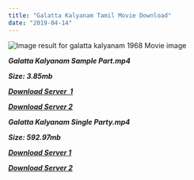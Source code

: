 ```yaml
---
title: "Galatta Kalyanam Tamil Movie Download"
date: "2019-04-14"
---
```


![Image result for galatta kalyanam 1968 Movie image](https://m.media-amazon.com/images/M/MV5BYjllNWY2NWUtN2IwYy00YTUzLWJlNDgtZGY3ZTlkNDBmZDAwXkEyXkFqcGdeQXVyMjA4OTI5NDQ@._V1_.jpg)

**_Galatta Kalyanam Sample Part.mp4_**

**_Size: 3.85mb_**

**_[Download Server  1](http://b5.wetransfer.vip/files/{fb880f6db0ad663db529f57694c28cccd461c3d4fc624305e324329e3cbfaaa8}20Actor{fb880f6db0ad663db529f57694c28cccd461c3d4fc624305e324329e3cbfaaa8}20Hits{fb880f6db0ad663db529f57694c28cccd461c3d4fc624305e324329e3cbfaaa8}20Collection/Sivaji{fb880f6db0ad663db529f57694c28cccd461c3d4fc624305e324329e3cbfaaa8}20Movies{fb880f6db0ad663db529f57694c28cccd461c3d4fc624305e324329e3cbfaaa8}20Collections/Galatta{fb880f6db0ad663db529f57694c28cccd461c3d4fc624305e324329e3cbfaaa8}20Kalyanam{fb880f6db0ad663db529f57694c28cccd461c3d4fc624305e324329e3cbfaaa8}20(1968)/Galatta{fb880f6db0ad663db529f57694c28cccd461c3d4fc624305e324329e3cbfaaa8}20Kalyanam{fb880f6db0ad663db529f57694c28cccd461c3d4fc624305e324329e3cbfaaa8}20{fb880f6db0ad663db529f57694c28cccd461c3d4fc624305e324329e3cbfaaa8}20Sample{fb880f6db0ad663db529f57694c28cccd461c3d4fc624305e324329e3cbfaaa8}20HD.mp4)_**

**_[Download Server 2](http://b5.wetransfer.vip/files/{fb880f6db0ad663db529f57694c28cccd461c3d4fc624305e324329e3cbfaaa8}20Actor{fb880f6db0ad663db529f57694c28cccd461c3d4fc624305e324329e3cbfaaa8}20Hits{fb880f6db0ad663db529f57694c28cccd461c3d4fc624305e324329e3cbfaaa8}20Collection/Sivaji{fb880f6db0ad663db529f57694c28cccd461c3d4fc624305e324329e3cbfaaa8}20Movies{fb880f6db0ad663db529f57694c28cccd461c3d4fc624305e324329e3cbfaaa8}20Collections/Galatta{fb880f6db0ad663db529f57694c28cccd461c3d4fc624305e324329e3cbfaaa8}20Kalyanam{fb880f6db0ad663db529f57694c28cccd461c3d4fc624305e324329e3cbfaaa8}20(1968)/Galatta{fb880f6db0ad663db529f57694c28cccd461c3d4fc624305e324329e3cbfaaa8}20Kalyanam{fb880f6db0ad663db529f57694c28cccd461c3d4fc624305e324329e3cbfaaa8}20{fb880f6db0ad663db529f57694c28cccd461c3d4fc624305e324329e3cbfaaa8}20Sample{fb880f6db0ad663db529f57694c28cccd461c3d4fc624305e324329e3cbfaaa8}20HD.mp4)_**

**_Galatta Kalyanam Single Party.mp4_**

**_Size: 592.97mb_**

**_[Download Server 1](http://b5.wetransfer.vip/files/{fb880f6db0ad663db529f57694c28cccd461c3d4fc624305e324329e3cbfaaa8}20Actor{fb880f6db0ad663db529f57694c28cccd461c3d4fc624305e324329e3cbfaaa8}20Hits{fb880f6db0ad663db529f57694c28cccd461c3d4fc624305e324329e3cbfaaa8}20Collection/Sivaji{fb880f6db0ad663db529f57694c28cccd461c3d4fc624305e324329e3cbfaaa8}20Movies{fb880f6db0ad663db529f57694c28cccd461c3d4fc624305e324329e3cbfaaa8}20Collections/Galatta{fb880f6db0ad663db529f57694c28cccd461c3d4fc624305e324329e3cbfaaa8}20Kalyanam{fb880f6db0ad663db529f57694c28cccd461c3d4fc624305e324329e3cbfaaa8}20(1968)/Galatta{fb880f6db0ad663db529f57694c28cccd461c3d4fc624305e324329e3cbfaaa8}20Kalyanam{fb880f6db0ad663db529f57694c28cccd461c3d4fc624305e324329e3cbfaaa8}20{fb880f6db0ad663db529f57694c28cccd461c3d4fc624305e324329e3cbfaaa8}20Single{fb880f6db0ad663db529f57694c28cccd461c3d4fc624305e324329e3cbfaaa8}20Part{fb880f6db0ad663db529f57694c28cccd461c3d4fc624305e324329e3cbfaaa8}20HD.mp4)_**

**_[Download Server 2](http://b5.wetransfer.vip/files/{fb880f6db0ad663db529f57694c28cccd461c3d4fc624305e324329e3cbfaaa8}20Actor{fb880f6db0ad663db529f57694c28cccd461c3d4fc624305e324329e3cbfaaa8}20Hits{fb880f6db0ad663db529f57694c28cccd461c3d4fc624305e324329e3cbfaaa8}20Collection/Sivaji{fb880f6db0ad663db529f57694c28cccd461c3d4fc624305e324329e3cbfaaa8}20Movies{fb880f6db0ad663db529f57694c28cccd461c3d4fc624305e324329e3cbfaaa8}20Collections/Galatta{fb880f6db0ad663db529f57694c28cccd461c3d4fc624305e324329e3cbfaaa8}20Kalyanam{fb880f6db0ad663db529f57694c28cccd461c3d4fc624305e324329e3cbfaaa8}20(1968)/Galatta{fb880f6db0ad663db529f57694c28cccd461c3d4fc624305e324329e3cbfaaa8}20Kalyanam{fb880f6db0ad663db529f57694c28cccd461c3d4fc624305e324329e3cbfaaa8}20{fb880f6db0ad663db529f57694c28cccd461c3d4fc624305e324329e3cbfaaa8}20Single{fb880f6db0ad663db529f57694c28cccd461c3d4fc624305e324329e3cbfaaa8}20Part{fb880f6db0ad663db529f57694c28cccd461c3d4fc624305e324329e3cbfaaa8}20HD.mp4)_**
